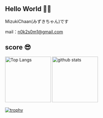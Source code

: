 ## Hello World 👋💓

MizukiChaan(みずきちゃん)です

mail：n0k2s0m1@gmail.com

## score 😎

<p align="left"> 
  <img alt="Top Langs" height="150px" src="https://github-readme-stats.vercel.app/api/top-langs/?username=nekonekocatcat&layout=compact&show_icons=true&theme=onedark" />
  <img alt="github stats" height="150px" src="https://github-readme-stats.vercel.app/api?username=nekonekocatcat&theme=onedark&show_icons=ture" />
</p>

[![trophy](https://github-profile-trophy.vercel.app/?username=nekonekocatcat&theme=onedark&column=8
)](https://github.com/ryo-ma/github-profile-trophy)

<!--
**nekonekocatcat/nekonekocatcat** is a ✨ _special_ ✨ repository because its `README.md` (this file) appears on your GitHub profile.

Here are some ideas to get you started:

- 🔭 I’m currently working on ...
- 🌱 I’m currently learning ...
- 👯 I’m looking to collaborate on ...
- 🤔 I’m looking for help with ...
- 💬 Ask me about ...
- 📫 How to reach me: ...
- 😄 Pronouns: ...
- ⚡ Fun fact: ...
-->
